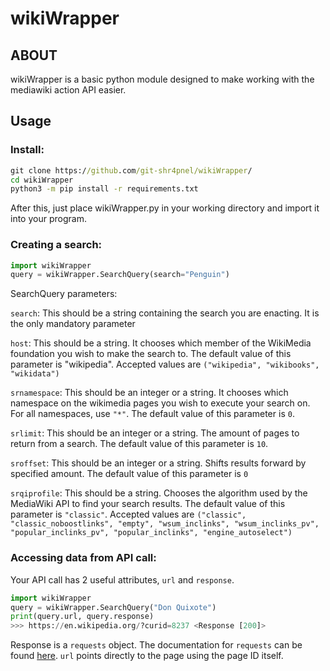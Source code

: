 # wikiWrapper
## ABOUT
wikiWrapper is a basic python module designed to make working with the mediawiki action API easier.
## Usage
### Install:
```cmd
git clone https://github.com/git-shr4pnel/wikiWrapper/
cd wikiWrapper
python3 -m pip install -r requirements.txt
```
After this, just place wikiWrapper.py in your working directory and import it into your program.
### Creating a search:
```py
import wikiWrapper
query = wikiWrapper.SearchQuery(search="Penguin")
```
SearchQuery parameters:

```search```: This should be a string containing the search you are enacting. It is the only mandatory parameter

```host```: This should be a string. It chooses which member of the WikiMedia foundation you wish to make the search to. The default value of this parameter is "wikipedia". Accepted values are ```("wikipedia", "wikibooks", "wikidata")```

```srnamespace```: This should be an integer or a string. It chooses which namespace on the wikimedia pages you wish to execute your search on. For all namespaces, use ```"*"```. The default value of this parameter is ```0```. 

```srlimit```: This should be an integer or a string. The amount of pages to return from a search. The default value of this parameter is ```10```.

```sroffset```: This should be an integer or a string. Shifts results forward by specified amount. The default value of this parameter is ```0```

```srqiprofile```: This should be a string. Chooses the algorithm used by the MediaWiki API to find your search results. The default value of this parameter is ```"classic"```. Accepted values are ```("classic", "classic_noboostlinks", "empty", "wsum_inclinks", "wsum_inclinks_pv", "popular_inclinks_pv", "popular_inclinks", "engine_autoselect")```

### Accessing data from API call:
Your API call has 2 useful attributes, ```url``` and ```response```.

```py
import wikiWrapper
query = wikiWrapper.SearchQuery("Don Quixote")
print(query.url, query.response)
>>> https://en.wikipedia.org/?curid=8237 <Response [200]>
```
Response is a ```requests``` object. The documentation for ```requests``` can be found [here](https://docs.python-requests.org/). ```url``` points directly to the page using the page ID itself. 
